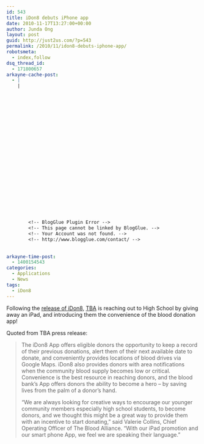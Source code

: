 ```yaml
---
id: 543
title: iDon8 debuts iPhone app
date: 2010-11-17T13:27:00+00:00
author: Junda Ong
layout: post
guid: http://just2us.com/?p=543
permalink: /2010/11/idon8-debuts-iphone-app/
robotsmeta:
  - index,follow
dsq_thread_id:
  - 171800657
arkayne-cache-post:
  - |
    |
        
        
        
        
        
        
        
        
        
        
        
        
        
        
        
        
        
        
        
        
        
        
        
        <!-- BlogGlue Plugin Error -->
        <!-- This page cannot be linked by BlogGlue. -->
        <!-- Your Account was not found. -->
        <!-- http://www.blogglue.com/contact/ -->
        
        
arkayne-time-post:
  - 1400154543
categories:
  - Applications
  - News
tags:
  - iDon8
---
```

Following the <a href="http://just2us.com/2010/10/idon8-released/" onclick="__gaTracker('send', 'event', 'outbound-article', 'http://just2us.com/2010/10/idon8-released/', 'release of iDon8');">release of iDon8</a>, <a href="http://www.igiveblood.com" onclick="__gaTracker('send', 'event', 'outbound-article', 'http://www.igiveblood.com', 'TBA');">TBA</a> is reaching out to High School by giving away an iPad, and introducing them the convenience of the blood donation app!

<div style="padding-bottom: 0px; margin: 0px; padding-left: 0px; padding-right: 0px; display: inline; float: none; padding-top: 0px" id="scid:5737277B-5D6D-4f48-ABFC-DD9C333F4C5D:743e72aa-e095-41e3-80de-d91e5c06da21" class="wlWriterEditableSmartContent">
  <div>
  </div>
</div>

Quoted from TBA press release:

> The iDon8 App offers eligible donors the opportunity to keep a record of their previous donations, alert them of their next available date to donate, and conveniently provides locations of blood drives via Google Maps. iDon8 also provides donors with area notifications when the community blood supply becomes low or critical. Convenience is the best resource in reaching donors, and the blood bank’s App offers donors the ability to become a hero &#8211; by saving lives from the palm of a donor’s hand.
> 
> “We are always looking for creative ways to encourage our younger community members especially high school students, to become donors, and we thought this might be a great way to provide them with an incentive to start donating,” said Valerie Collins, Chief Operating Officer of The Blood Alliance. “With our iPad promotion and our smart phone App, we feel we are speaking their language.”

<div style="font-size:0px;height:0px;line-height:0px;margin:0;padding:0;clear:both">
</div>
